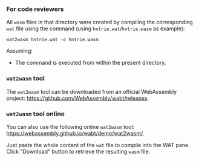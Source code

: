 ### For code reviewers

All `wasm` files in that directory were created by compiling the
corresponding `wat` file using the command (using `hntrie.wat`/`hntrie.wasm`
as example):

    wat2wasm hntrie.wat -o hntrie.wasm

Assuming:

- The command is executed from within the present directory.

### `wat2wasm` tool

The `wat2wasm` tool can be downloaded from an official WebAssembly project:
<https://github.com/WebAssembly/wabt/releases>.

### `wat2wasm` tool online

You can also use the following online `wat2wasm` tool:
<https://webassembly.github.io/wabt/demo/wat2wasm/>.

Just paste the whole content of the `wat` file to compile into the WAT pane.
Click "Download" button to retrieve the resulting `wasm` file.

